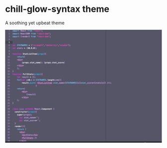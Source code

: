 # chill-glow-syntax theme

A soothing yet upbeat theme

![A screenshot of your theme](https://github.com/Jacktwist/chill-glow-syntax/blob/master/cg_screenshot.png)


